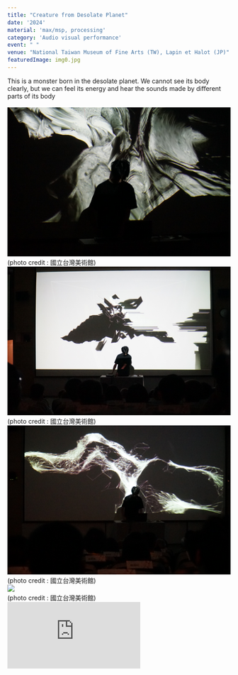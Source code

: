 ```yaml
---
title: "Creature from Desolate Planet"
date: '2024'
material: 'max/msp, processing'
category: 'Audio visual performance'
event: " "
venue: "National Taiwan Museum of Fine Arts (TW), Lapin et Halot (JP)"
featuredImage: img0.jpg
---
```

  <div class="box">
      <div class="dscrptn">
        This is a monster born in the desolate planet. We cannot see its body clearly, but we can feel its energy and hear the sounds made by different parts of its body
        <br>
      </div>
  </div>

  <div class="box">
      <div class="dscrptn">
        <br>
      </div>
  </div>

  <div class="box">
      <img class="subimg" src="./img1.jpg">
      <div class="photocredit">(photo credit : 國立台灣美術館)</div>
  </div>
  <div class="box">
      <img class="subimg" src="./img2.jpg">
      <div class="photocredit">(photo credit : 國立台灣美術館)</div>
  </div>
  <div class="box">
      <img class="subimg" src="./img3.jpg">
      <div class="photocredit">(photo credit : 國立台灣美術館)</div>
  </div>
  <div class="box">
      <img class="subimg" src="./img4.jpg">
      <div class="photocredit">(photo credit : 國立台灣美術館)</div>
  </div>


  <div class="box"></div>

  <iframe title="vimeo-player" src="https://player.vimeo.com/video/1004237795" frameborder="0" allowfullscreen></iframe>

  <div class="box"></div>
